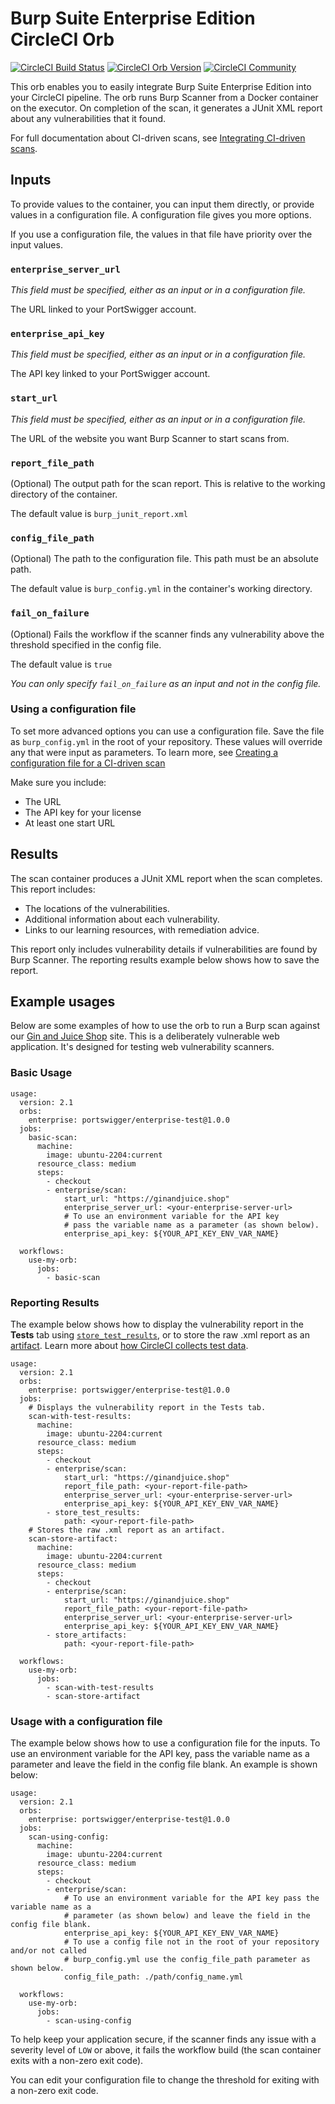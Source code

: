 # Burp Suite Enterprise Edition CircleCI Orb

[![CircleCI Build Status](https://circleci.com/gh/portSwigger-integrations/burp-suite-enterprise-circleci-orb.svg?style=shield "CircleCI Build Status")](https://circleci.com/gh/portSwigger-integrations/burp-suite-enterprise-circleci-orb) [![CircleCI Orb Version](https://badges.circleci.com/orbs/portswigger/burp-suite-enterprise.svg)](https://circleci.com/developer/orbs/orb/portswigger/burp-suite-enterprise) [![CircleCI Community](https://img.shields.io/badge/community-CircleCI%20Discuss-343434.svg)](https://discuss.circleci.com/c/ecosystem/orbs)

This orb enables you to easily integrate Burp Suite Enterprise Edition into your CircleCI pipeline. The orb runs Burp Scanner from a Docker container on the executor.
On completion of the scan, it generates a JUnit XML report about any vulnerabilities that it found. 

For full documentation about CI-driven scans, see [Integrating CI-driven scans](https://portswigger.net/burp/documentation/enterprise/integrate-ci-cd-platforms/ci-driven-scans).

## Inputs

To provide values to the container, you can input them directly, or provide values in a configuration file. A configuration file gives you more options.

If you use a configuration file, the values in that file have priority over the input values.

### `enterprise_server_url`

*This field must be specified, either as an input or in a configuration file.* 

The URL linked to your PortSwigger account.

### `enterprise_api_key`

*This field must be specified, either as an input or in a configuration file.* 

The API key linked to your PortSwigger account.

### `start_url`

*This field must be specified, either as an input or in a configuration file.* 

The URL of the website you want Burp Scanner to start scans from.

### `report_file_path`

(Optional) The output path for the scan report. This is relative to the working directory of the container.

The default value is `burp_junit_report.xml`

### `config_file_path`

(Optional) The path to the configuration file. This path must be an absolute path.

The default value is `burp_config.yml` in the container's working directory.

### `fail_on_failure`

(Optional) Fails the workflow if the scanner finds any vulnerability above the threshold specified in the config file.

The default value is `true`

*You can only specify `fail_on_failure` as an input and not in the config file.*

### Using a configuration file

To set more advanced options you can use a configuration file.
Save the file as `burp_config.yml` in the root of your repository. These values will override any that were input as parameters. To learn more, see [Creating a configuration file for a CI-driven scan](https://portswigger.net/burp/documentation/enterprise/integrate-ci-cd-platforms/ci-driven-scans/create-config)

Make sure you include:
* The URL
* The API key for your license
* At least one start URL

## Results
The scan container produces a JUnit XML report when the scan completes. This report includes:
* The locations of the vulnerabilities.
* Additional information about each vulnerability.
* Links to our learning resources, with remediation advice.

This report only includes vulnerability details if vulnerabilities are found by Burp Scanner. The reporting results example below shows how to save the report.

## Example usages

Below are some examples of how to use the orb to run a Burp scan against our [Gin and Juice Shop](https://ginandjuice.shop) site. This is a deliberately vulnerable web application. It's designed for testing web vulnerability scanners.

### Basic Usage


```
usage:
  version: 2.1
  orbs:
    enterprise: portswigger/enterprise-test@1.0.0
  jobs:
    basic-scan:
      machine:
        image: ubuntu-2204:current
      resource_class: medium
      steps:
        - checkout
        - enterprise/scan:
            start_url: "https://ginandjuice.shop"
            enterprise_server_url: <your-enterprise-server-url>
            # To use an environment variable for the API key 
            # pass the variable name as a parameter (as shown below).
            enterprise_api_key: ${YOUR_API_KEY_ENV_VAR_NAME}

  workflows:
    use-my-orb:
      jobs:
        - basic-scan
```

### Reporting Results
The example below shows how to display the vulnerability report in the **Tests** tab using [`store_test_results`](https://circleci.com/docs/configuration-reference/#storetestresults), or to store the raw .xml report as an [artifact](https://circleci.com/docs/artifacts/). Learn more about [how CircleCI collects test data](https://circleci.com/docs/collect-test-data/).

```
usage:
  version: 2.1
  orbs:
    enterprise: portswigger/enterprise-test@1.0.0
  jobs:
    # Displays the vulnerability report in the Tests tab.
    scan-with-test-results:
      machine:
        image: ubuntu-2204:current
      resource_class: medium
      steps:
        - checkout
        - enterprise/scan:
            start_url: "https://ginandjuice.shop"
            report_file_path: <your-report-file-path>
            enterprise_server_url: <your-enterprise-server-url>
            enterprise_api_key: ${YOUR_API_KEY_ENV_VAR_NAME}
        - store_test_results:
            path: <your-report-file-path>
    # Stores the raw .xml report as an artifact.
    scan-store-artifact:
      machine:
        image: ubuntu-2204:current
      resource_class: medium
      steps:
        - checkout
        - enterprise/scan:
            start_url: "https://ginandjuice.shop"
            report_file_path: <your-report-file-path>
            enterprise_server_url: <your-enterprise-server-url>
            enterprise_api_key: ${YOUR_API_KEY_ENV_VAR_NAME}
        - store_artifacts:
            path: <your-report-file-path>

  workflows:
    use-my-orb:
      jobs:
        - scan-with-test-results
        - scan-store-artifact
```

### Usage with a configuration file

The example below shows how to use a configuration file for the inputs. To use an environment variable for the API key, pass the variable name as a parameter and leave the field in the config file blank. An example is shown below:

```
usage:
  version: 2.1
  orbs:
    enterprise: portswigger/enterprise-test@1.0.0
  jobs:
    scan-using-config:
      machine:
        image: ubuntu-2204:current
      resource_class: medium
      steps:
        - checkout
        - enterprise/scan:
            # To use an environment variable for the API key pass the variable name as a
            # parameter (as shown below) and leave the field in the config file blank.
            enterprise_api_key: ${YOUR_API_KEY_ENV_VAR_NAME}
            # To use a config file not in the root of your repository and/or not called
            # burp_config.yml use the config_file_path parameter as shown below.
            config_file_path: ./path/config_name.yml

  workflows:
    use-my-orb:
      jobs:
        - scan-using-config
```

To help keep your application secure, if the scanner finds any issue with a severity level of `LOW` or above, it fails the workflow build (the scan container exits with a non-zero exit code).

You can edit your configuration file to change the threshold for exiting with a non-zero exit code.
